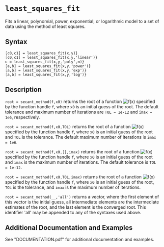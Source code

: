 # `least_squares_fit`

Fits a linear, polynomial, power, exponential, or logarithmic model to a set of data using the method of least squares.


## Syntax

`[c0,c1] = least_squares_fit(x,y)}`\
`[c0,c1] = least_squares_fit(x,y,'linear')}`\
`c = least_squares_fit(x,y,'poly',n)}`\
`[a,b] = least_squares_fit(x,y,'power')}`\
`[a,b] = least_squares_fit(x,y,'exp')}`\
`[a,b] = least_squares_fit(x,y,'log')}`


## Description

`root = secant_method(f,x0)` returns the root of a function <img src="https://latex.codecogs.com/svg.latex?f(x)" title="f(x)" /> specified by the function handle `f`, where `x0` is an initial guess of the root. The default tolerance and maximum number of iterations are `TOL = 1e-12` and `imax = 1e6`, respectively.

`root = secant_method(f,x0,TOL)` returns the root of a function <img src="https://latex.codecogs.com/svg.latex?f(x)" title="f(x)" /> specified by the function handle `f`, where `x0` is an initial guess of the root and `TOL` is the tolerance. The default maximum number of iterations is `imax = 1e6`.

`root = secant_method(f,x0,[],imax)` returns the root of a function <img src="https://latex.codecogs.com/svg.latex?f(x)" title="f(x)" /> specified by the function handle `f`, where `x0` is an initial guess of the root and `imax` is the maximum number of iterations. The default tolerance is `TOL = 1e-12`.

`root = secant_method(f,x0,TOL,imax)` returns the root of a function <img src="https://latex.codecogs.com/svg.latex?f(x)" title="f(x)" /> specified by the function handle `f`, where `x0` is an initial guess of the root, `TOL` is the tolerance, and `imax` is the maximum number of iterations.

`root = secant_method(__,'all')` returns a vector, where the first element of this vector is the initial guess, all intermediate elements are the intermediate estimates of the root, and the last element is the converged root. This identifier 'all' may be appended to any of the syntaxes used above.


## Additional Documentation and Examples

See "DOCUMENTATION.pdf" for additional documentation and examples.
